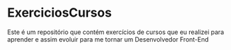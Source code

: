 # ExerciciosCursos
Este é um repositório que contém exercícios de cursos que eu realizei para aprender e assim evoluir para me tornar um Desenvolvedor Front-End

